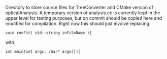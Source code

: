 Directory to store source files for TreeConverter and CMake version of opticalAnalysis. A temporary version of analysis.cc is currently kept in the upper level for testing purposes, but on commit should be copied here and modified for compilation. Right now this should just involve replacing:
```
void runFit( std::string inFileName ){
```
with:
```
int main(int argc, char* argv[]){
```
